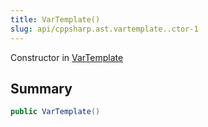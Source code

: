 ```yaml
---
title: VarTemplate()
slug: api/cppsharp.ast.vartemplate..ctor-1
---
```

Constructor in [VarTemplate](/api/cppsharp/ast/vartemplate)

## Summary



```csharp
public VarTemplate()
```

